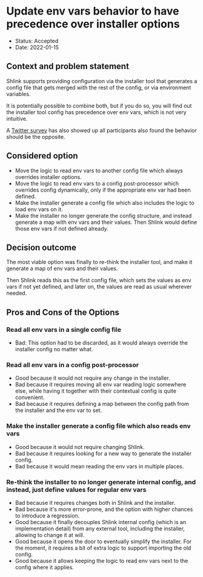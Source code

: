 # Update env vars behavior to have precedence over installer options

* Status: Accepted
* Date: 2022-01-15

## Context and problem statement

Shlink supports providing configuration via the installer tool that generates a config file that gets merged with the rest of the config, or via environment variables.

It is potentially possible to combine both, but if you do so, you will find out the installer tool config has precedence over env vars, which is not very intuitive.

A [Twitter survey](https://twitter.com/shlinkio/status/1480614855006732289) has also showed up all participants also found the behavior should be the opposite.

## Considered option

* Move the logic to read env vars to another config file which always overrides installer options.
* Move the logic to read env vars to a config post-processor which overrides config dynamically, only if the appropriate env var had been defined.
* Make the installer generate a config file which also includes the logic to load env vars on it.
* Make the installer no longer generate the config structure, and instead generate a map with env vars and their values. Then Shlink would define those env vars if not defined already.

## Decision outcome

The most viable option was finally to re-think the installer tool, and make it generate a map of env vars and their values.

Then Shlink reads this as the first config file, which sets the values as env vars if not yet defined, and later on, the values are read as usual wherever needed.

## Pros and Cons of the Options

### Read all env vars in a single config file

* Bad: This option had to be discarded, as it would always override the installer config no matter what.

### Read all env vars in a config post-processor

* Good because it would not require any change in the installer.
* Bad because it requires moving all env var reading logic somewhere else, while having it together with their contextual config is quite convenient.
* Bad because it requires defining a map between the config path from the installer and the env var to set.

### Make the installer generate a config file which also reads env vars

* Good because it would not require changing Shlink.
* Bad because it requires looking for a new way to generate the installer config.
* Bad because it would mean reading the env vars in multiple places.

### Re-think the installer to no longer generate internal config, and instead, just define values for regular env vars

* Bad because it requires changes both in Shlink and the installer.
* Bad because it's more error-prone, and the option with higher chances to introduce a regression.
* Good because it finally decouples Shlink internal config (which is an implementation detail) from any external tool, including the installer, allowing to change it at will.
* Good because it opens the door to eventually simplify the installer. For the moment, it requires a bit of extra logic to support importing the old config.
* Good because it allows keeping the logic to read env vars next to the config where it applies.
